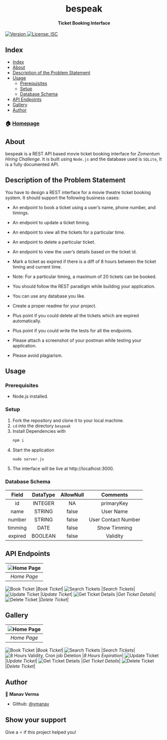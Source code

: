 <h1 align="center">bespeak</h1>
<h4 align="center">Ticket Booking Interface</h4>
<p>

<p>
  <a href="https://www.npmjs.com/package/bespeak" target="_blank">
    <img alt="Version" src="https://img.shields.io/npm/v/bespeak.svg">
  </a>
  <a href="#" target="_blank">
    <img alt="License: ISC" src="https://img.shields.io/badge/License-ISC-yellow.svg" />
  </a>
</p>


## Index

- [Index](#index)
- [About](#about)
- [Description of the Problem Statement](#description-of-the-Problem-Statement)
- [Usage](#usage)
  - [Prerequisites](#prerequisites)
  - [Setup](#setup)
  - [Database Schema](#database-schema)
- [API Endpoints](#api-endpoints)
- [Gallery](#gallery)
- [Author](#author)


### 🏠 [Homepage](https://github.com/vmanav/bespeak#readme)

## About

bespeak is a REST API based movie ticket booking interface for *Zomentum Hiring Challenge*. It is built using `Node.js` and the database used is `SQLite`, It is a fully documented API.

## Description of the Problem Statement

You have to design a REST interface for a movie theatre ticket booking system. It should
support the following business cases:
- An endpoint to book a ticket using a user’s name, phone number, and timings.
- An endpoint to update a ticket timing.
- An endpoint to view all the tickets for a particular time.
- An endpoint to delete a particular ticket.
- An endpoint to view the user’s details based on the ticket id.
- Mark a ticket as expired if there is a diff of 8 hours between the ticket timing and current
time.

- Note: For a particular timing, a maximum of 20 tickets can be booked.
- You should follow the REST paradigm while building your application.
- You can use any database you like.
- Create a proper readme for your project.
- Plus point if you could delete all the tickets which are expired automatically.
- Plus point if you could write the tests for all the endpoints.
- Please attach a screenshot of your postman while testing your application.
- Please avoid plagiarism.


## Usage

### Prerequisites 

* Node.js installed.

### Setup

1. Fork the repository and clone it to your local machine.
1. `cd` into the directory `bespeak` 
1. Install Dependencies with
    ```sh
    npm i
    ```
1. Start the application
    ```sh
    node server.js
1. The interface will be live at http://localhost:3000.

### Database Schema

| Field | DataType  | AllowNull | Comments |
| :---:   | :-: | :-: | :-: |
| id | INTEGER  | NA | primaryKey |
| name | STRING  | false | User Name |
| number | STRING  | false | User Contact Number |
| timming | DATE  | false | Show Timming |
| expired | BOOLEAN  | false | Validity |


## API Endpoints

|![Home Page](/public/get1.png)|
|:-------:|
|*Home Page*|
![Book Ticket](./public/post2.png)
|*Book Ticket*|
![Search Tickets](./public/post1.png)
|*Search Tickets*|
![Update Ticket](./public/patch1.png)
|*Update Ticket*|
![Get Ticket Details](./public/get2.png)
|*Get Ticket Details*|
![Delete Ticket](./public/del1.png)
|*Delete Ticket*|


## Gallery

|![Home Page](/public/home.png)|
|:-------:|
|*Home Page*|
![Book Ticket](./public/book.png)
|*Book Ticket*|
![Search Tickets](./public/search.png)
|*Search Tickets*|
![8 Hours  Validity, Cron job Deletion](./public/cronDel.png)
|*8 Hours  Expiration*|
![Update Ticket](./public/update.png)
|*Update Ticket*|
![Get Ticket Details](./public/getDetails.png)
|*Get Ticket Details*|
![Delete Ticket](./public/delTicket.png)
|*Delete Ticket*|



## Author

👤 **Manav Verma**

* Github: [@vmanav](https://github.com/vmanav)

## Show your support

Give a ⭐️ if this project helped you!
